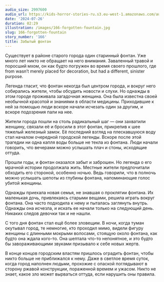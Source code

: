 ```yaml
---
audio_size: 2997600
audio_url: https://kids-horror-stories-ru.s3.eu-west-1.amazonaws.com/audio/166-forgotten-fountain.mp3
date: '2024-07-26'
duration: 02:29
illustration: /images/166-forgotten-fountain.jpg
slug: 166-forgotten-fountain
story_number: '166'
title: Забытый фонтан
---
```


Существует в районе старого города один старинный фонтан. Уже много лет никто не обращает на него внимания. Заваленный травой и поросший мхом, он как будто погружен во время своего прошлого, где from wasn’t merely placed for decoration, but had a different, sinister purpose.

Легенда гласит, что фонтан некогда был центром города, и вокруг него собирались жители, чтобы обсудить новости и слухи. Но однажды в этом городе проживала загадочная женщина. Она была известна своей необычной красотой и знаниями в области медицины. Приходившие к ней за помощью люди вскоре начали исчезать один за другим, и вскоре подозрения пали на нее.

Жители города пошли на столь радикальный шаг — они захватили женщину, связали её и бросили в этот фонтан, прикрепив к шее тяжелый железный замок. Её последний взгляд на плескавшуюся воду стал началом очередной городской легенды. Вскоре после этой трагедии ни одна капля воды больше не текла из фонтана. Люди начали говорить, что вечерами можно услышать плач и стоны, исходящие оттуда.

Прошли годы, и фонтан оказался забыт и заброшен. Но легенда о его мрачной истории продолжала жить. Местные жители предпочитали обходить его стороной, особенно ночью. Ведь говорили, что в полночь можно услышать шепоты из глубины фонтана, напоминающие голос убитой женщины.

Однажды приехала новая семья, не знавшая о проклятии фонтана. Их маленькая дочь, привлекаясь старыми вещами, решила играть вокруг фонтана. Она часто подходила к нему и пыталась заглянуть внутрь. Однажды она исчезла, и искать ее начали только на следующий день. Никаких следов девочки так и не нашли.

С того дня фонтан стал ещё более зловещим. В ночи, когда туман окутывал город, те немногие, кто проходил мимо, видели фигуру женщины с длинными мокрыми волосами, стоящую около фонтана, как будто она ждала кого-то. Она шептала что-то непонятное, и это будто бы завораживающими звуками призывало к себе новых жертв.

В конце концов городским властям пришлось оградить фонтан, чтобы никто больше не приближался к нему. Даже в светлое время суток, когда город наполнен людьми, прохожие с опаской поглядывают в сторону ржавой конструкции, пораженной времем и ужасом. Никто не знает, какое зло может вырваться оттуда, если нарушить оны правила.